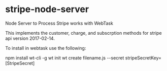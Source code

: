 # stripe-node-server
Node Server to Process Stripe works with WebTask

This implements the customer, charge, and subscrption methods for stripe api version 2017-02-14.

To install in webtask use the following:

npm install wt-cli -g
wt init
wt create filename.js --secret stripeSecretKey=[StripeSecret]
